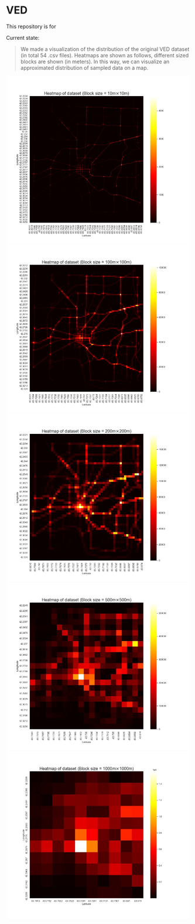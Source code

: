 # VED



This repository is for 

Current state:

> We made a visualization of the distribution of the original VED dataset (in total 54 .csv files). Heatmaps are shown as follows, different sized blocks are shown (in meters). In this way, we can visualize an approximated distribution of sampled data on a map. 

<center class="half">
    <img src="images/heatmap_10.jpg" width="500"/><img src="images/heatmap_100.jpg" width="500"/>
</center>
<center class="half">
    <img src="images/heatmap_200.jpg" width="500"/><img src="images/heatmap_500.jpg" width="500"/>
</center>
<center class="half">
    <img src="images/heatmap_1000.jpg" width="500"/>
</center>